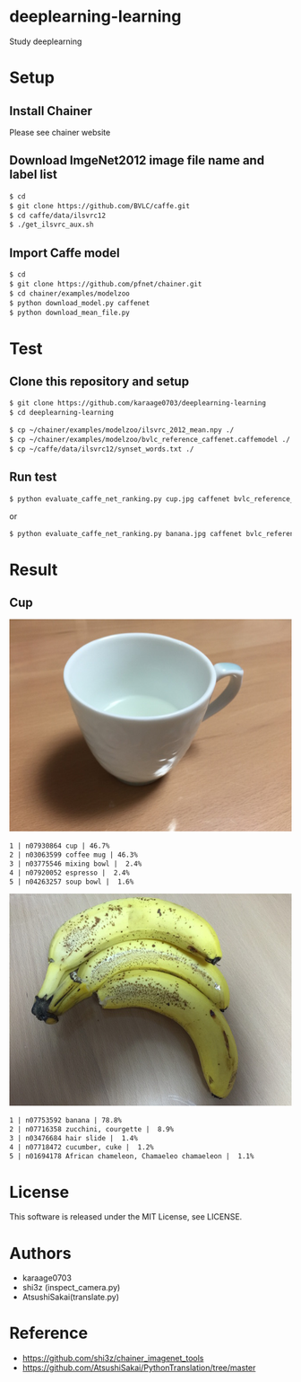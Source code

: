 # deeplearning-learning
Study deeplearning

# Setup
## Install Chainer

Please see chainer website

## Download ImgeNet2012 image file name and label list
```sh
$ cd
$ git clone https://github.com/BVLC/caffe.git
$ cd caffe/data/ilsvrc12
$ ./get_ilsvrc_aux.sh 
```


## Import Caffe model
```sh
$ cd
$ git clone https://github.com/pfnet/chainer.git
$ cd chainer/examples/modelzoo
$ python download_model.py caffenet
$ python download_mean_file.py
```


# Test

## Clone this repository and setup
```sh
$ git clone https://github.com/karaage0703/deeplearning-learning
$ cd deeplearning-learning
```

```sh
$ cp ~/chainer/examples/modelzoo/ilsvrc_2012_mean.npy ./
$ cp ~/chainer/examples/modelzoo/bvlc_reference_caffenet.caffemodel ./
$ cp ~/caffe/data/ilsvrc12/synset_words.txt ./
```

## Run test
```sh
$ python evaluate_caffe_net_ranking.py cup.jpg caffenet bvlc_reference_caffenet.caffemodel -b ./
```

or

```sh
$ python evaluate_caffe_net_ranking.py banana.jpg caffenet bvlc_reference_caffenet.caffemodel -b ./
```


# Result

## Cup
![cup](./cup.jpg)

```
1 | n07930864 cup | 46.7%
2 | n03063599 coffee mug | 46.3%
3 | n03775546 mixing bowl |  2.4%
4 | n07920052 espresso |  2.4%
5 | n04263257 soup bowl |  1.6%
```

![banana](./banana.jpg)

```
1 | n07753592 banana | 78.8%
2 | n07716358 zucchini, courgette |  8.9%
3 | n03476684 hair slide |  1.4%
4 | n07718472 cucumber, cuke |  1.2%
5 | n01694178 African chameleon, Chamaeleo chamaeleon |  1.1%
```


# License
This software is released under the MIT License, see LICENSE.

# Authors
- karaage0703
- shi3z (inspect_camera.py)
- AtsushiSakai(translate.py)

# Reference
- https://github.com/shi3z/chainer_imagenet_tools
- https://github.com/AtsushiSakai/PythonTranslation/tree/master
